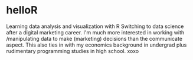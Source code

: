 # helloR
Learning data analysis and visualization with R
Switching to data science after a digital marketing career.
I'm much more interested in working with /manipulating data to make (marketing) decisions than the communicate aspect.
This also ties in with my economics background in undergrad plus rudimentary programming studies in high school.
xoxo
